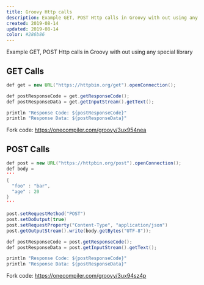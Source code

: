 ```yaml
---
title: Groovy Http calls
description: Example GET, POST Http calls in Groovy with out using any special library
created: 2019-08-14
updated: 2019-08-14
color: #286b86
---
```


Example GET, POST Http calls in Groovy with out using any special library

## GET Calls

```java
def get = new URL("https://httpbin.org/get").openConnection(); 

def postResponseCode = get.getResponseCode();
def postResponseData = get.getInputStream().getText();

println "Response Code: ${postResponseCode}"
println "Response Data: ${postResponseData}"
```
Fork code: https://onecompiler.com/groovy/3ux954nea

## POST Calls

```java
def post = new URL("https://httpbin.org/post").openConnection(); 
def body = 
'''
{
  "foo" : "bar",
  "age" : 20
}
'''

post.setRequestMethod("POST")
post.setDoOutput(true)
post.setRequestProperty("Content-Type", "application/json")
post.getOutputStream().write(body.getBytes("UTF-8"));

def postResponseCode = post.getResponseCode();
def postResponseData = post.getInputStream().getText();

println "Response Code: ${postResponseCode}"
println "Response Data: ${postResponseData}"
```
Fork code: https://onecompiler.com/groovy/3ux94sz4p